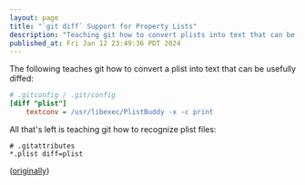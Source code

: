 ```yaml
---
layout: page
title: "`git diff` Support for Property Lists"
description: "Teaching git how to convert plists into text that can be usefully diffed."
published_at: Fri Jan 12 23:49:36 PDT 2024
---
```


The following teaches git how to convert a plist into text that can be usefully diffed:

``` ini
# .gitconfig / .git/config
[diff "plist"]
    textconv = /usr/libexec/PlistBuddy -x -c print
```

All that's left is teaching git how to recognize plist files:

``` shell
# .gitattributes
*.plist diff=plist
```

([originally](https://xoxo.zone/@numist/111747541251099631))

[^thoughts]: I have a lot of [thoughts](https://xoxo.zone/@numist/111744563374270750) about this from a year doing novel diffing research, but nothing has crystallized into a blog post yet.
[^vacuum]: `VACUUM`'s operation is _almost_ "pipe the output of `.dump` into a brand new database connection and then replace the old database with it", and the database file it produces is exactly the same.
[^comment]: Please write in if you do!
